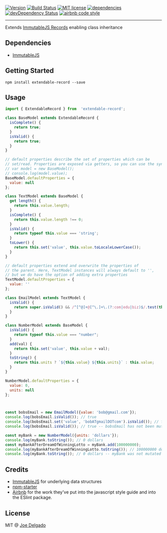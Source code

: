 [![Version](https://img.shields.io/npm/v/extendable-record.svg)](https://www.npmjs.com/package/extendable-record)
[![Build Status](https://travis-ci.org/djoeman84/extendable-record.svg?branch=master)](https://travis-ci.org/djoeman84/extendable-record)
[![MIT license](https://img.shields.io/badge/license-MIT-brightgreen.svg)](https://github.com/djoeman84/extendable-record/blob/master/LICENSE)
[![dependencies](https://david-dm.org/djoeman84/extendable-record.svg)](https://david-dm.org/djoeman84/extendable-record)
[![devDependency Status](https://david-dm.org/djoeman84/extendable-record/dev-status.svg)](https://david-dm.org/djoeman84/extendable-record#info=devDependencies)
[![airbnb code style](https://img.shields.io/badge/code%20style-airbnb-fd5c63.svg)](https://github.com/airbnb/javascript)

---
Extends [ImmutableJS Records](http://facebook.github.io/immutable-js/docs/#/Record) enabling class inheritance

## Dependencies
- [ImmutableJS](https://github.com/facebook/immutable-js)

## Getting Started
```shell
npm install extendable-record --save
```

## Usage
```javascript
import { ExtendableRecord } from  'extendable-record';

class BaseModel extends ExtendableRecord {
  isComplete() {
    return true;
  }
  isValid() {
    return true;
  }
}

// default properties describe the set of properties which can be
// set/read. Properties are exposed via getters, so you can use the syntax
// var model = new BaseModel();
// console.log(model.value);
BaseModel.defaultProperties = {
  value: null
};

class TextModel extends BaseModel {
  get length() {
    return this.value.length;
  }
  isComplete() {
    return this.value.length !== 0;
  }
  isValid() {
    return typeof this.value === 'string';
  }
  toLower() {
    return this.set('value', this.value.toLocaleLowerCase());
  }
}

// default properties extend and overwrite the properties of
// the parent. Here, TextModel instances will always default to '',
// but we do have the option of adding extra properties
TextModel.defaultProperties = {
  value: ''
};

class EmailModel extends TextModel {
  isValid() {
    return super.isValid() && /^[^@]+@[^\.]+\.(?:com|edu|biz)$/.test(this.value);
  }
}

class NumberModel extends BaseModel {
  isValid() {
    return typeof this.value === "number";
  }
  add(val) {
    return this.set('value', this.value + val);
  }
  toString() {
    return this.units ? `${this.value} ${this.units}` : this.value;
  }
}

NumberModel.defaultProperties = {
  value: 0,
  units: null
};



const bobsEmail = new EmailModel({value: 'bob@gmail.com'});
console.log(bobsEmail.isValid()); // true
console.log(bobsEmail.set('value', 'bobATgmailDOTcom').isValid()); // false
console.log(bobsEmail.isValid()); // true -- bobsEmail has not been mutated

const myBank = new NumberModel({units: 'dollars'});
console.log(myBank.toString()); // 0 dollars
const myBankAfterDreamOfWinningLotto = myBank.add(100000000);
console.log(myBankAfterDreamOfWinningLotto.toString()); // 100000000 dollars
console.log(myBank.toString()); // 0 dollars -- myBank was not mutated :(

```

## Credits

- [ImmutableJS](https://github.com/facebook/immutable-js) for underlying data structures
- [npm-starter](https://github.com/deiucanta/npm-starter)
- [Airbnb](http://airbnb.com) for the work they've put into the javascript style guide and into the ESlint package.

## License

MIT @ [Joe Delgado](https://twitter.com/soy_chupacabra)
